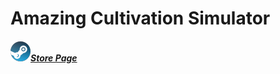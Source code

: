 # Amazing Cultivation Simulator

##### ![](/image/steam.png)[Store Page](https://store.steampowered.com/app/955900/Amazing_Cultivation_Simulator/?l=english&curator_clanid=29227165)

